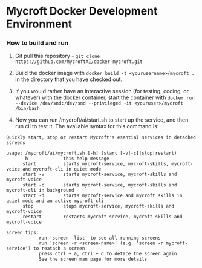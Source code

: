 # Mycroft Docker Development Environment

### How to build and run

1. Git pull this repository - ```git clone https://github.com/MycroftAI/docker-mycroft.git```

2. Build the docker image with 
   ```docker build -t <yourusername>/mycroft .``` in the directory that you have checked out.

3. If you would rather have an interactive session (for testing, coding, or whatever) with the docker container, start the container with 
   ```docker run --device /dev/snd:/dev/snd --privileged -it <youruser>/mycroft /bin/bash```
   
4. Now you can run /mycroft/ai/start.sh  to start up the service, and then run cli to test it.  The available syntax for this command is:

```
Quickly start, stop or restart Mycroft's esential services in detached screens

usage: /mycroft/ai/mycroft.sh [-h] (start [-v|-c]|stop|restart)
      -h             this help message
      start          starts mycroft-service, mycroft-skills, mycroft-voice and mycroft-cli in quiet mode
      start -v       starts mycroft-service, mycroft-skills and mycroft-voice
      start -c       starts mycroft-service, mycroft-skills and mycroft-cli in background
      start -d       starts mycroft-service and mycroft skills in quiet mode and an active mycroft-cli
      stop           stops mycroft-service, mycroft-skills and mycroft-voice
      restart        restarts mycroft-service, mycroft-skills and mycroft-voice

screen tips:
            run 'screen -list' to see all running screens
            run 'screen -r <screen-name>' (e.g. 'screen -r mycroft-service') to reatach a screen
            press ctrl + a, ctrl + d to detace the screen again
            See the screen man page for more details
```


